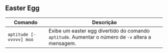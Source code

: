 ## Easter Egg

| Comando                 | Descrição                                                                                         |
| ----------------------- | ------------------------------------------------------------------------------------------------- |
| `aptitude [-vvvvv] moo` | Exibe um easter egg divertido do comando `aptitude`. Aumentar o número de `-v` altera a mensagem. |
